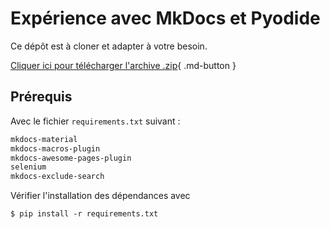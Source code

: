 # Expérience avec MkDocs et Pyodide

Ce dépôt est à cloner et adapter à votre besoin.

[Cliquer ici pour télécharger l'archive .zip](https://gitlab.com/ens-fr/exp2/-/archive/main/exp2-main.zip){ .md-button }

## Prérequis

Avec le fichier `requirements.txt` suivant :

```txt title="requirements.txt"
mkdocs-material
mkdocs-macros-plugin
mkdocs-awesome-pages-plugin
selenium
mkdocs-exclude-search
```

Vérifier l'installation des dépendances avec

```console
$ pip install -r requirements.txt
```

